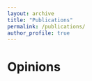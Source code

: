 ```yaml
---
layout: archive
title: "Publications"
permalink: /publications/
author_profile: true
---
```


# Opinions

